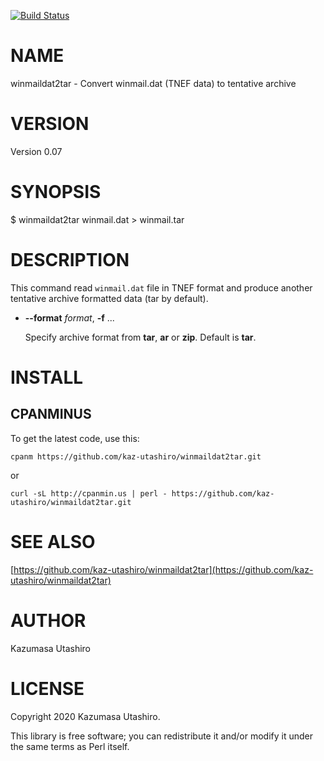 [![Build Status](https://travis-ci.com/kaz-utashiro/winmaildat2tar.svg?branch=master)](https://travis-ci.com/kaz-utashiro/winmaildat2tar)
# NAME

winmaildat2tar - Convert winmail.dat (TNEF data) to tentative archive

# VERSION

Version 0.07

# SYNOPSIS

$ winmaildat2tar winmail.dat > winmail.tar

# DESCRIPTION

This command read `winmail.dat` file in TNEF format and produce
another tentative archive formatted data (tar by default).

- **--format** _format_, **-f** ...

    Specify archive format from **tar**, **ar** or **zip**.
    Default is **tar**.

# INSTALL

## CPANMINUS

To get the latest code, use this:

    cpanm https://github.com/kaz-utashiro/winmaildat2tar.git

or

    curl -sL http://cpanmin.us | perl - https://github.com/kaz-utashiro/winmaildat2tar.git

# SEE ALSO

[https://github.com/kaz-utashiro/winmaildat2tar](https://github.com/kaz-utashiro/winmaildat2tar)

# AUTHOR

Kazumasa Utashiro

# LICENSE

Copyright 2020 Kazumasa Utashiro.

This library is free software; you can redistribute it and/or modify
it under the same terms as Perl itself.
